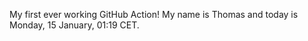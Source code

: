 My first ever working GitHub Action!
My name is Thomas and today is Monday, 15 January, 01:19 CET. 
